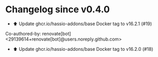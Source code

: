 # Changelog since v0.4.0
- ⬆️ Update ghcr.io/hassio-addons/base Docker tag to v16.2.1 (#19)

Co-authored-by: renovate[bot] <29139614+renovate[bot]@users.noreply.github.com> 
- ⬆️ Update ghcr.io/hassio-addons/base Docker tag to v16.2.0 (#18) 
